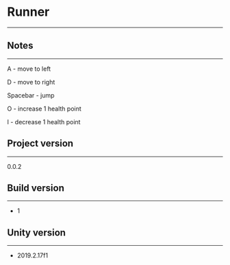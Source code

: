 # **Runner**

---

## **Notes**

----

A - move to left

D - move to right

Spacebar - jump

O - increase 1 health point 

I - decrease 1 health point

## **Project version**

----

0.0.2

## **Build version**

----

- 1

## **Unity version**

----

- 2019.2.17f1